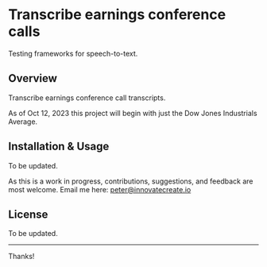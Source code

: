 # Transcribe earnings conference calls

Testing frameworks for speech-to-text.

## Overview

Transcribe earnings conference call transcripts.

As of Oct 12, 2023 this project will begin with just the Dow Jones Industrials Average.

## Installation & Usage

To be updated.

As this is a work in progress, contributions, suggestions, and feedback are most welcome. Email me here: [peter@innovatecreate.io](mailto:peter@innovatecreate.io)

## License

To be updated.

---

Thanks!